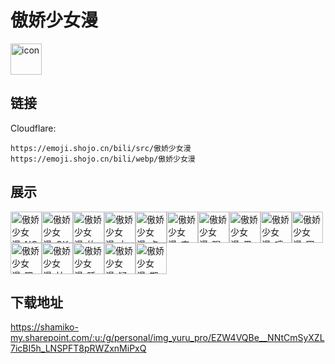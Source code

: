 # 傲娇少女漫
<img src="https://emoji.shojo.cn/bili/src/傲娇少女漫/icon.png" width="50" height="50" alt="icon">

## 链接
Cloudflare:
```
https://emoji.shojo.cn/bili/src/傲娇少女漫
https://emoji.shojo.cn/bili/webp/傲娇少女漫
```
## 展示
<img src="https://emoji.shojo.cn/bili/src/傲娇少女漫/傲娇少女漫-NO.png" width="50" height="50" alt="傲娇少女漫-NO"><img src="https://emoji.shojo.cn/bili/src/傲娇少女漫/傲娇少女漫-OK.png" width="50" height="50" alt="傲娇少女漫-OK"><img src="https://emoji.shojo.cn/bili/src/傲娇少女漫/傲娇少女漫-比心.png" width="50" height="50" alt="傲娇少女漫-比心"><img src="https://emoji.shojo.cn/bili/src/傲娇少女漫/傲娇少女漫-大哭.png" width="50" height="50" alt="傲娇少女漫-大哭"><img src="https://emoji.shojo.cn/bili/src/傲娇少女漫/傲娇少女漫-点赞.png" width="50" height="50" alt="傲娇少女漫-点赞"><img src="https://emoji.shojo.cn/bili/src/傲娇少女漫/傲娇少女漫-害羞.png" width="50" height="50" alt="傲娇少女漫-害羞"><img src="https://emoji.shojo.cn/bili/src/傲娇少女漫/傲娇少女漫-喝奶茶.png" width="50" height="50" alt="傲娇少女漫-喝奶茶"><img src="https://emoji.shojo.cn/bili/src/傲娇少女漫/傲娇少女漫-黑化.png" width="50" height="50" alt="傲娇少女漫-黑化"><img src="https://emoji.shojo.cn/bili/src/傲娇少女漫/傲娇少女漫-哼.png" width="50" height="50" alt="傲娇少女漫-哼"><img src="https://emoji.shojo.cn/bili/src/傲娇少女漫/傲娇少女漫-困了.png" width="50" height="50" alt="傲娇少女漫-困了"><img src="https://emoji.shojo.cn/bili/src/傲娇少女漫/傲娇少女漫-嗯嗯.png" width="50" height="50" alt="傲娇少女漫-嗯嗯"><img src="https://emoji.shojo.cn/bili/src/傲娇少女漫/傲娇少女漫-拍下证据.png" width="50" height="50" alt="傲娇少女漫-拍下证据"><img src="https://emoji.shojo.cn/bili/src/傲娇少女漫/傲娇少女漫-睡了.png" width="50" height="50" alt="傲娇少女漫-睡了"><img src="https://emoji.shojo.cn/bili/src/傲娇少女漫/傲娇少女漫-疑问.png" width="50" height="50" alt="傲娇少女漫-疑问"><img src="https://emoji.shojo.cn/bili/src/傲娇少女漫/傲娇少女漫-期待.png" width="50" height="50" alt="傲娇少女漫-期待">

## 下载地址

https://shamiko-my.sharepoint.com/:u:/g/personal/img_yuru_pro/EZW4VQBe__NNtCmSyXZL7icBI5h_LNSPFT8pRWZxnMiPxQ
